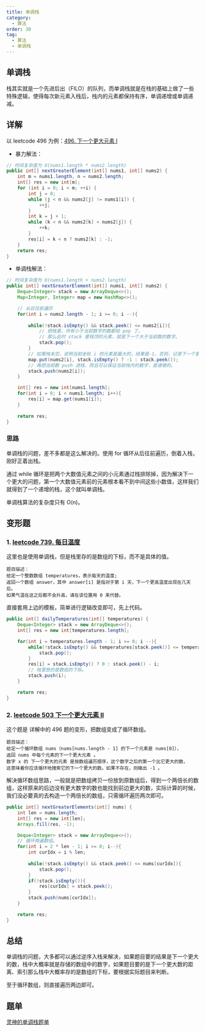 ```yaml
---
title: 单调栈
category:
  - 算法
order: 30
tag:
  - 算法
  - 单调栈
---
```


## 单调栈
栈其实就是一个先进后出（FILO）的队列，而单调栈就是在栈的基础上做了一些特殊逻辑，使得每次新元素入栈后，栈内的元素都保持有序，单调递增或单调递减。

## 详解
以 leetcode 496 为例：[496. 下一个更大元素 I](https://leetcode.cn/problems/next-greater-element-i/)
- 暴力解法：
```java
// 时间复杂度为 O(nums1.length * nums2.length)
public int[] nextGreaterElement(int[] nums1, int[] nums2) {
    int m = nums1.length, n = nums2.length;
    int[] res = new int[m];
    for (int i = 0; i < m; ++i) {
        int j = 0;
        while (j < n && nums2[j] != nums1[i]) {
            ++j;
        }
        int k = j + 1;
        while (k < n && nums2[k] < nums2[j]) {
            ++k;
        }
        res[i] = k < n ? nums2[k] : -1;
    }
    return res;
}
```

- 单调栈解法：
```java
// 时间复杂度为 O(nums1.length + nums2.length)
public int[] nextGreaterElement(int[] nums1, int[] nums2) {
    Deque<Integer> stack = new ArrayDeque<>();
    Map<Integer, Integer> map = new HashMap<>();

    // 从后往前遍历
    for(int i = nums2.length - 1; i >= 0; i --){
        
        while(!stack.isEmpty() && stack.peek() <= nums2[i]){
            // 把栈里，所有小于当前数字的数都给 pop 了。
            // 那么此时 stack 里栈顶的元素，就是下一个大于当前数的数字。
            stack.pop();
        }
        // 如果栈未空，说明当前坐标 i 的元素是最大的，结果是-1，否则，记录下一个更大的数。
        map.put(nums2[i], stack.isEmpty() ? -1 : stack.peek());
        // 再把当前数 push 进栈，而且可以保证当前栈内的数字，是递增的。
        stack.push(nums2[i]);
    }

    int[] res = new int[nums1.length];
    for(int i = 0; i < nums1.length; i++){
        res[i] = map.get(nums1[i]);
    }
    
    return res;
}
```
### 思路
单调栈的问题，差不多都是这么解决的。使用 for 循环从后往前遍历，倒着入栈，刚好正着出栈。  

通过 while 循环是把两个大数值元素之间的小元素通过栈排除掉，因为解决下一个更大的问题，第一个大数值元素前的元素根本看不到中间这些小数值，这样我们就得到了一个递增的栈，这个就叫单调栈。  

单调栈算法的复杂度只有 O(n)。


## 变形题
### 1. [leetcode 739. 每日温度](https://leetcode.cn/problems/daily-temperatures/)
这里也是使用单调栈，但是栈里存的是数组的下标，而不是具体的值。
```text
题目描述：
给定一个整数数组 temperatures，表示每天的温度;
返回一个数组 answer，其中 answer[i] 是指对于第 i 天，下一个更高温度出现在几天后。
如果气温在这之后都不会升高，请在该位置用 0 来代替。
```
直接套用上边的模板，简单进行逻辑改变即可，先上代码。
```java
public int[] dailyTemperatures(int[] temperatures) {
    Deque<Integer> stack = new ArrayDeque<>();
    int[] res = new int[temperatures.length];

    for(int i = temperatures.length - 1; i >= 0; i --){
        while(!stack.isEmpty() && temperatures[stack.peek()] <= temperatures[i]){
            stack.pop();
        }
        res[i] = stack.isEmpty() ? 0 : stack.peek() - i;
        // 栈里放的是数组的下标。
        stack.push(i);
    }

    return res;
}
```

### 2. [leetcode 503 下一个更大元素 II](https://leetcode.cn/problems/next-greater-element-ii/description/)
这个题是 详解中的 496 题的变形，把数组变成了循环数组。
```text
题目描述：
给定一个循环数组 nums（nums[nums.length - 1] 的下一个元素是 nums[0]），
返回 nums 中每个元素的下一个更大元素 。
数字 x 的 下一个更大的元素 是按数组遍历顺序，这个数字之后的第一个比它更大的数，
这意味着你应该循环地搜索它的下一个更大的数。如果不存在，则输出 -1 。
```
解决循环数组思路，一般就是把数组拷贝一份放到原数组后，得到一个两倍长的数组，这样原来的后边没有更大数字的数也能找到前边更大的数，实际计算的时候，我们没必要真的去构造一个两倍长的数组，只需循环遍历两次即可。
```java
public int[] nextGreaterElements(int[] nums) {
    int len = nums.length;
    int[] res = new int[len];
    Arrays.fill(res, -1);

    Deque<Integer> stack = new ArrayDeque<>();
    // 循环两遍数组。
    for(int i = 2 * len - 1; i >= 0; i--){
        int curIdx = i % len;
        
        while(!stack.isEmpty() && stack.peek() <= nums[curIdx]){
            stack.pop();
        }
        if(!stack.isEmpty()){
            res[curIdx] = stack.peek();
        }
        stack.push(nums[curIdx]);
    }

    return res;
}
```

## 总结
单调栈的问题，大多都可以通过逆序入栈来解决，如果题目要的结果是下一个更大的数，栈中大概率就是存储的数组中的数字，如果题目要的是下一个更大数的距离、索引那么栈中大概率存的是数组的下标，要根据实际题目来判断。

至于循环数组，则直接遍历两边即可。


## 题单
[灵神的单调栈题单](https://leetcode.cn/circle/discuss/9oZFK9/)